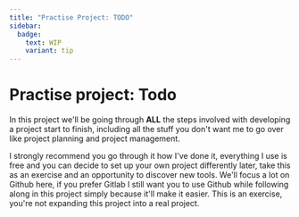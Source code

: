 ```yaml
---
title: "Practise Project: TODO"
sidebar:
  badge:
    text: WIP
    variant: tip
---
```


# Practise project: Todo

In this project we'll be going through **ALL** the steps involved with developing a project start to finish, including all the stuff you don't want me to go over like project planning and project management.

I strongly recommend you go through it how I've done it, everything I use is free and you can decide to set up your own project differently later, take this as an exercise and an opportunity to discover new tools. We'll focus a lot on Github here, if you prefer Gitlab I still want you to use Github while following along in this project simply because it'll make it easier. This is an exercise, you're not expanding this project into a real project.
